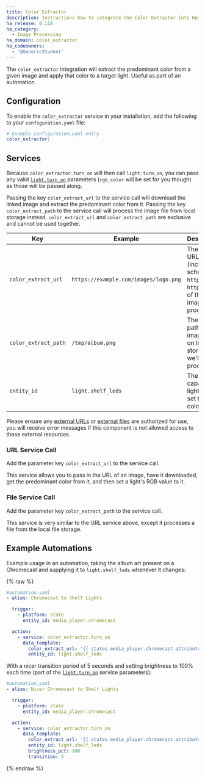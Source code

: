 ```yaml
---
title: Color Extractor
description: Instructions how to integrate the Color Extractor into Home Assistant.
ha_release: 0.118
ha_category:
  - Image Processing
ha_domain: color_extractor
ha_codeowners:
  - '@GenericStudent'
---
```


The `color_extractor` integration will extract the predominant color from a given image and apply that color to a target light.
Useful as part of an automation.

## Configuration

To enable the `color_extractor` service in your installation, add the following to your `configuration.yaml` file:

```yaml
# Example configuration.yaml entry
color_extractor:
```

## Services

Because `color_extractor.turn_on` will then call `light.turn_on`, you can pass any valid [`light.turn_on`](/integrations/light#service-lightturn_on) parameters (`rgb_color` will be set for you though) as those will be passed along.

Passing the key `color_extract_url` to the service call will download the linked image and extract the predominant color from it. Passing the key `color_extract_path` to the service call will process the image file from local storage instead. `color_extract_url` and `color_extract_path` are exclusive and cannot be used together.

|Key                  | Example                               | Description                                                                   |
|---------------------|---------------------------------------|-------------------------------------------------------------------------------|
|`color_extract_url`  | `https://example.com/images/logo.png` | The full URL (including schema, `http://`, `https://`) of the image to process|
|`color_extract_path` | `/tmp/album.png`                      | The full path to the image file on local storage we'll process                |
|`entity_id`          | `light.shelf_leds`                    | The RGB capable light we'll set the color of                                  |

<div class="note">
  
  Please ensure any [external URLs](/docs/configuration/basic/#allowlist_external_urls) or [external files](/docs/configuration/basic/#allowlist_external_dirs) are authorized for use, you will receive error messages if this component is not allowed access to these external resources.
  
</div>

### URL Service Call

Add the parameter key `color_extract_url` to the service call.

This service allows you to pass in the URL of an image, have it downloaded, get the predominant color from it, and then set a light's RGB value to it.

### File Service Call

Add the parameter key `color_extract_path` to the service call.

This service is very similar to the URL service above, except it processes a file from the local file storage.

## Example Automations

Example usage in an automation, taking the album art present on a Chromecast and supplying it to `light.shelf_leds` whenever it changes:

{% raw %}

```yaml
#automation.yaml
- alias: Chromecast to Shelf Lights

  trigger:
    - platform: state
      entity_id: media_player.chromecast

  action:
    - service: color_extractor.turn_on
      data_template:
        color_extract_url: '{{ states.media_player.chromecast.attributes.entity_picture }}'
        entity_id: light.shelf_leds
```

With a nicer transition period of 5 seconds and setting brightness to 100% each time (part of the [`light.turn_on`](/integrations/light#service-lightturn_on) service parameters):

```yaml
#automation.yaml
- alias: Nicer Chromecast to Shelf Lights

  trigger:
    - platform: state
      entity_id: media_player.chromecast

  action:
    - service: color_extractor.turn_on
      data_template:
        color_extract_url: '{{ states.media_player.chromecast.attributes.entity_picture }}'
        entity_id: light.shelf_leds
        brightness_pct: 100
        transition: 5
```

{% endraw %}
